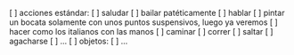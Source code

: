 [ ] acciones estándar:
  [ ] saludar
  [ ] bailar patéticamente
  [ ] hablar
    [ ] pintar un bocata solamente con unos puntos suspensivos, luego ya veremos
    [ ] hacer como los italianos con las manos
  [ ] caminar
  [ ] correr
  [ ] saltar
  [ ] agacharse
  [ ] ...
[ ] objetos:
  [ ] ...